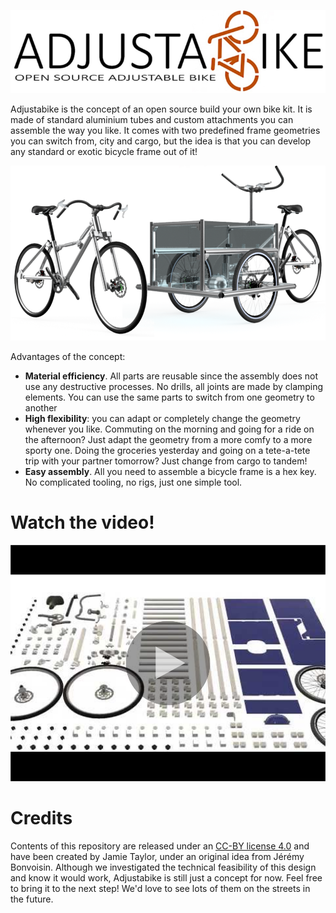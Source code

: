 
![logo](./_img/logo.png)

Adjustabike is the concept of an open source build your own bike kit. It is made of standard aluminium tubes and custom attachments you can assemble the way you like. It comes with two predefined frame geometries you can switch from, city and cargo, but the idea is that you can develop any standard or exotic bicycle frame out of it! 

![2geometries](./_img/2geometries.png)

Advantages of the concept:
* **Material efficiency**. All parts are reusable since the assembly does not use any destructive processes. No drills, all joints are made by clamping elements. You can use the same parts to switch from one geometry to another
* **High flexibility**: you can adapt or completely change the geometry whenever you like. Commuting on the morning and going for a ride on the afternoon? Just adapt the geometry from a more comfy to a more sporty one. Doing the groceries yesterday and going on a tete-a-tete trip with your partner tomorrow? Just change from cargo to tandem! 
* **Easy assembly**. All you need to assemble a bicycle frame is a hex key. No complicated tooling, no rigs, just one simple tool.

# Watch the video!

[![videopreview](./_img/videopreview.png)](https://www.youtube.com/watch?v=w_4GJnhUDh0)

# Credits
Contents of this repository are released under an [CC-BY license 4.0](https://creativecommons.org/licenses/by/4.0/) and have been created by Jamie Taylor, under an original idea from Jérémy Bonvoisin. Although we investigated the technical feasibility of this design and know it would work, Adjustabike is still just a concept for now. Feel free to bring it to the next step! We'd love to see lots of them on the streets in the future.